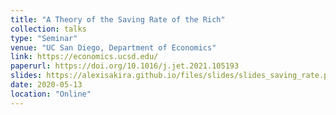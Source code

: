 ```yaml
---
title: "A Theory of the Saving Rate of the Rich"
collection: talks
type: "Seminar"
venue: "UC San Diego, Department of Economics"
link: https://economics.ucsd.edu/
paperurl: https://doi.org/10.1016/j.jet.2021.105193
slides: https://alexisakira.github.io/files/slides/slides_saving_rate.pdf
date: 2020-05-13
location: "Online"
---
```

